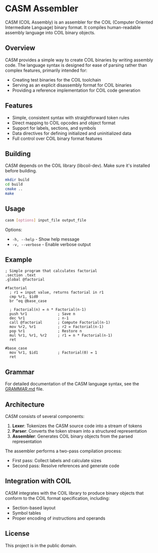 # CASM Assembler

CASM (COIL Assembly) is an assembler for the COIL (Computer Oriented Intermediate Language) binary format. It compiles human-readable assembly language into COIL binary objects.

## Overview

CASM provides a simple way to create COIL binaries by writing assembly code. The language syntax is designed for ease of parsing rather than complex features, primarily intended for:

- Creating test binaries for the COIL toolchain
- Serving as an explicit disassembly format for COIL binaries
- Providing a reference implementation for COIL code generation

## Features

- Simple, consistent syntax with straightforward token rules
- Direct mapping to COIL opcodes and object format
- Support for labels, sections, and symbols
- Data directives for defining initialized and uninitialized data
- Full control over COIL binary format features

## Building

CASM depends on the COIL library (libcoil-dev). Make sure it's installed before building.

```bash
mkdir build
cd build
cmake ..
make
```

## Usage

```bash
casm [options] input_file output_file
```

Options:
- `-h, --help` - Show help message
- `-v, --verbose` - Enable verbose output

## Example

```assembly
; Simple program that calculates factorial
.section .text
.global @factorial

#factorial
  ; r1 = input value, returns factorial in r1
  cmp %r1, $id0
  br ^eq @base_case
  
  ; Factorial(n) = n * Factorial(n-1)
  push %r1              ; Save n
  dec %r1               ; n-1
  call @factorial       ; Compute Factorial(n-1)
  mov %r2, %r1          ; r2 = Factorial(n-1)
  pop %r1               ; Restore n
  mul %r1, %r1, %r2     ; r1 = n * Factorial(n-1)
  ret
  
#base_case
  mov %r1, $id1         ; Factorial(0) = 1
  ret
```

## Grammar

For detailed documentation of the CASM language syntax, see the [GRAMMAR.md](GRAMMAR.md) file.

## Architecture

CASM consists of several components:

1. **Lexer**: Tokenizes the CASM source code into a stream of tokens
2. **Parser**: Converts the token stream into a structured representation
3. **Assembler**: Generates COIL binary objects from the parsed representation

The assembler performs a two-pass compilation process:
- First pass: Collect labels and calculate sizes
- Second pass: Resolve references and generate code

## Integration with COIL

CASM integrates with the COIL library to produce binary objects that conform to the COIL format specification, including:
- Section-based layout
- Symbol tables
- Proper encoding of instructions and operands

## License

This project is in the public domain.